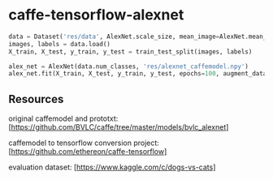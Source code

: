 # caffe-tensorflow-alexnet
```python
data = Dataset('res/data', AlexNet.scale_size, mean_image=AlexNet.mean_image)
images, labels = data.load()
X_train, X_test, y_train, y_test = train_test_split(images, labels)

alex_net = AlexNet(data.num_classes, 'res/alexnet_caffemodel.npy')
alex_net.fit(X_train, X_test, y_train, y_test, epochs=100, augment_data=True)
```

## Resources
original caffemodel and prototxt: [https://github.com/BVLC/caffe/tree/master/models/bvlc_alexnet]

caffemodel to tensorflow conversion project: [https://github.com/ethereon/caffe-tensorflow]

evaluation dataset: [https://www.kaggle.com/c/dogs-vs-cats]
